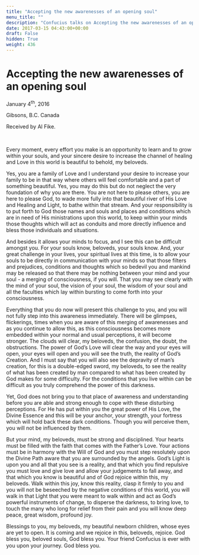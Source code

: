 ```yaml
---
title: "Accepting the new awarenesses of an opening soul"
menu_title: ""
description: "Confucius talks on Accepting the new awarenesses of an opening soul"
date: 2017-03-15 04:43:00+00:00
draft: False
hidden: True
weight: 436
---
```

# Accepting the new awarenesses of an opening soul


January 4<sup>th</sup>, 2016

Gibsons, B.C. Canada

Received by Al Fike.

 

Every moment, every effort you make is an opportunity to learn and to grow within your souls, and your sincere desire to increase the channel of healing and Love in this world is beautiful to behold, my beloveds.

Yes, you are a family of Love and I understand your desire to increase your family to be in that way where others will feel comfortable and a part of something beautiful.  Yes, you may do this but do not neglect the very foundation of why you are there. You are not here to please others, you are here to please God, to wade more fully into that beautiful river of His Love and Healing and Light, to bathe within that stream. And your responsibility is to put forth to God those names and souls and places and conditions which are in need of His ministrations upon this world, to keep within your minds those thoughts which will act as conduits and more directly influence and bless those individuals and situations. 

And besides it allows your minds to focus, and I see this can be difficult amongst you. For your souls know, beloveds, your souls know. And, your great challenge in your lives, your spiritual lives at this time, is to allow your souls to be directly in communication with your minds so that those filters and prejudices, conditions and thoughts which so bedevil you and mankind may be released so that there may be nothing between your mind and your soul - a merging of consciousness, if you will. That you may see clearly with the mind of your soul, the vision of your soul, the wisdom of your soul and all the faculties which lay within bursting to come forth into your consciousness.

 Everything that you do now will present this challenge to you, and you will not fully step into this awareness immediately. There will be glimpses, flickerings, times when you are aware of this merging of awarenesses and as you continue to allow this, as this consciousness becomes more embedded within your normal and usual perceptions, it will become stronger. The clouds will clear, my beloveds, the confusion, the doubt, the obstructions. The power of God’s Love will clear the way and your eyes will open, your eyes will open and you will see the truth, the reality of God’s Creation. And I must say that you will also see the depravity of man’s creation, for this is a double-edged sword, my beloveds, to see the reality of what has been created by man compared to what has been created by God makes for some difficulty. For the conditions that you live within can be difficult as you truly comprehend the power of this darkness.  

Yet, God does not bring you to that place of awareness and understanding before you are able and strong enough to cope with these disturbing perceptions. For He has put within you the great power of His Love, the Divine Essence and this will be your anchor, your strength, your fortress which will hold back these dark conditions. Though you will perceive them, you will not be influenced by them.

But your mind, my beloveds, must be strong and disciplined. Your hearts must be filled with the faith that comes with the Father’s Love. Your actions must be in harmony with the Will of God and you must step resolutely upon the Divine Path aware that you are surrounded by the angels. God’s Light is upon you and all that you see is a reality, and that which you find repulsive you must love and give love and allow your judgements to fall away, and that which you know is beautiful and of God rejoice within this, my beloveds. Walk within this joy, know this reality, clasp it firmly to you and you will not be beseeched by the negative conditions of this world, you will walk in that Light that you were meant to walk within and act as God’s powerful instruments of change, to disperse the darkness, to bring love, to touch the many who long for relief from their pain and you will know deep peace, great wisdom, profound joy. 

Blessings to you, my beloveds, my beautiful newborn children, whose eyes are yet to open. It is coming and we rejoice in this, beloveds, rejoice. God bless you, beloved souls, God bless you. Your friend Confucius is ever with you upon your journey. God bless you.    

